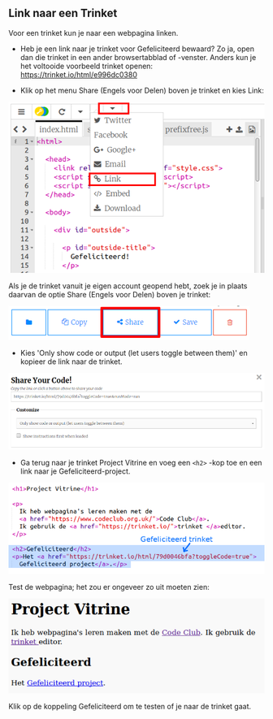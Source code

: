 ## Link naar een Trinket

Voor een trinket kun je naar een webpagina linken.

+ Heb je een link naar je trinket voor Gefeliciteerd bewaard? Zo ja, open dan die trinket in een ander browsertabblad of -venster. Anders kun je het voltooide voorbeeld trinket openen: <https://trinket.io/html/e996dc0380>

+ Klik op het menu Share (Engels voor Delen) boven je trinket en kies Link:

![screenshot](images/showcase-share1.png)

Als je de trinket vanuit je eigen account geopend hebt, zoek je in plaats daarvan de optie Share (Engels voor Delen) boven je trinket:

![screenshot](images/showcase-share2.png)

+ Kies 'Only show code or output (let users toggle between them)' en kopieer de link naar de trinket. 

![screenshot](images/showcase-get-link.png)

+ Ga terug naar je trinket Project Vitrine en voeg een `<h2>` -kop toe en een link naar je Gefeliciteerd-project.

![screenshot](images/showcase-link-trinket.png)

Test de webpagina; het zou er ongeveer zo uit moeten zien:

![screenshot](images/showcase-link-output.png)

Klik op de koppeling Gefeliciteerd om te testen of je naar de trinket gaat.